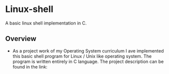 # Linux-shell
A basic linux shell implementation in C.
## Overview
- As a project work of my Operating System curriculum I ave implemented this basic shell program for Linux / Unix like operating system. The program is written entirely in C language. The project description can be found in the link:

